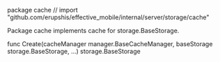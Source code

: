 package cache // import "github.com/erupshis/effective_mobile/internal/server/storage/cache"

Package cache implements cache for storage.BaseStorage.

func Create(cacheManager manager.BaseCacheManager, baseStorage storage.BaseStorage, ...) storage.BaseStorage
